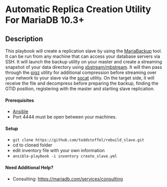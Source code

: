 # Automatic Replica Creation Utility For MariaDB 10.3+

## Description
This playbook will create a replication slave by using the [MariaBackup](https://mariadb.com/kb/en/library/mariabackup-overview/) tool.  It can be run from any machine that can access your database servers via SSH. It will launch the backup utility on your master and create a streaming snapshot of your data directory using [xbstream/mbstream](https://www.percona.com/doc/percona-xtrabackup/2.3/xbstream/xbstream.html).  It will then pass through the [pigz](https://zlib.net/pigz/) utility for additional compression before streaming over your network to your slave via the [socat](http://www.dest-unreach.org/socat/) utility.  On the target side, it will receive the file and decompress before preparing the backup, finding the GTID position, registering with the master and starting slave replication.

#### Prerequisites

* [Ansible](http://docs.ansible.com/ansible/latest/intro_installation.html)
* Port 4444 must be open between your machines.

#### Setup

* `git clone https://github.com/toddstoffel/rebuild_slave.git`
* cd to cloned folder
* edit inventory file with your own information
* `ansible-playbook -i inventory create_slave.yml`

#### Need Additional Help?

* Consulting: https://mariadb.com/services/consulting
